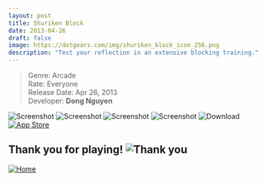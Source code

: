 ```yaml
---
layout: post
title: Shuriken Block
date: 2013-04-26
draft: false
image: https://dotgears.com/img/shuriken_block_icon_256.png
description: "Test your reflection in an extensive blocking training."
---
```


> Genre: Arcade <br>
> Rate: Everyone <br>
> Release Date: Apr 26, 2013 <br>
> Developer: <b>Dong Nguyen</b> <br>

<div class="game_content_center">
    <img src="https://dotgears.com/img/screenshots.png" alt="Screenshot" loading="lazy">
    <img src="https://dotgears.com/img/shuriken/ss_shuriken_00.png" alt="Screenshot" loading="lazy">
    <img src="https://dotgears.com/img/shuriken/ss_shuriken_01.png" alt="Screenshot" loading="lazy">
    <img src="https://dotgears.com/img/shuriken/ss_shuriken_02.png" alt="Screenshot" loading="lazy">
    <img src="https://dotgears.com/img/download.gif" alt="Download" loading="lazy">
    <a href="https://itunes.apple.com/app/id636374339"> 
        <img src="https://dotgears.com/img/icon_appstore.png" alt="App Store">
    </a>
    <h2>Thank you for playing!
        <img src="https://dotgears.com/img/bird.gif" alt="Thank you">
    </h2>
    <a href="/"><img src="https://dotgears.com/img/home.png" alt="Home" loading="lazy"></a>
</div>